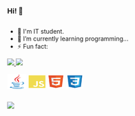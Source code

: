 ### Hi! 👋
##


- :sparkling_heart: I'm IT student.
- 🌱 I’m currently learning programming...
- ⚡ Fun fact: 

<div style="display: inline_block"> 
  <a href="https://github.com/emyHorrana">
    <img  height="150em"  src="https://github-readme-stats.vercel.app/api?username=emyHorrana&show_icons=true&theme=tokyonight" />
     <img height="150em" src="https://github-readme-stats.vercel.app/api/top-langs/?username=emyHorrana&layout=compact"  />
  </a>
</div>
<div style="display: inline_block"><br>
  <img align="center" alt="" height="35" width="45" src="https://raw.githubusercontent.com/devicons/devicon/master/icons/java/java-original.svg">
  <img align="center" alt="" height="30" width="40" src="https://raw.githubusercontent.com/devicons/devicon/master/icons/javascript/javascript-plain.svg">
  <img align="center" alt="" height="30" width="40" src="https://raw.githubusercontent.com/devicons/devicon/master/icons/html5/html5-original.svg">
  <img align="center" alt="" height="30" width="40" src="https://raw.githubusercontent.com/devicons/devicon/master/icons/css3/css3-original.svg"><br> 
</div>

##
<div>
  <a href="https://www.instagram.com/emily_horrana_lima/" target= "_blank"><img src="https://img.shields.io/badge/Instagram-E4405F?style=for-the-badge&logo=instagram&logoColor=white" target= "_blank"> </a>
</div>






